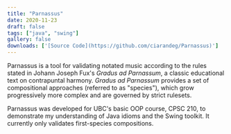 ```yaml
---
title: "Parnassus"
date: 2020-11-23
draft: false
tags: ["java", "swing"]
gallery: false
downloads: ['[Source Code](https://github.com/ciarandeg/Parnassus)']
---
```


Parnassus is a tool for validating notated music according to the rules
stated in Johann Joseph Fux's *Gradus ad Parnassum*, a classic
educational text on contrapuntal harmony. *Gradus ad Parnassum* provides
a set of compositional approaches (referred to as "species"), which grow
progressively more complex and are governed by strict rulesets.

Parnassus was developed for UBC's basic OOP course, CPSC 210, to
demonstrate my understanding of Java idioms and the Swing toolkit.
It currently only validates first-species compositions.
